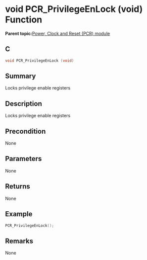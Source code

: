 # void PCR\_PrivilegeEnLock \(void\) Function

**Parent topic:**[Power, Clock and Reset \(PCR\) module](GUID-5F4E8EE0-D3FB-41D1-A116-D73324623BD8.md)

## C

```c
void PCR_PrivilegeEnLock (void)
```

## Summary

Locks privilege enable registers

## Description

Locks privilege enable registers

## Precondition

None

## Parameters

None

## Returns

None

## Example

```c
PCR_PrivilegeEnLock();
```

## Remarks

None

